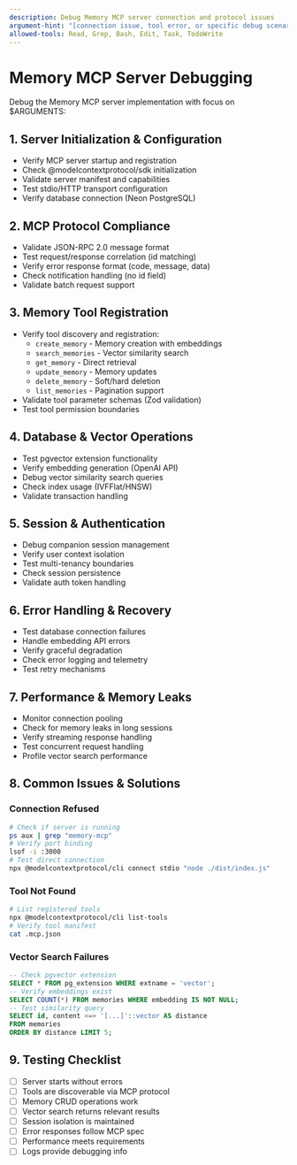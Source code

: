 ```yaml
---
description: Debug Memory MCP server connection and protocol issues
argument-hint: "[connection issue, tool error, or specific debug scenario]"
allowed-tools: Read, Grep, Bash, Edit, Task, TodoWrite
---
```


# Memory MCP Server Debugging

Debug the Memory MCP server implementation with focus on $ARGUMENTS:

## 1. Server Initialization & Configuration

- Verify MCP server startup and registration
- Check @modelcontextprotocol/sdk initialization
- Validate server manifest and capabilities
- Test stdio/HTTP transport configuration
- Verify database connection (Neon PostgreSQL)

## 2. MCP Protocol Compliance

- Validate JSON-RPC 2.0 message format
- Test request/response correlation (id matching)
- Verify error response format (code, message, data)
- Check notification handling (no id field)
- Validate batch request support

## 3. Memory Tool Registration

- Verify tool discovery and registration:
  - `create_memory` - Memory creation with embeddings
  - `search_memories` - Vector similarity search
  - `get_memory` - Direct retrieval
  - `update_memory` - Memory updates
  - `delete_memory` - Soft/hard deletion
  - `list_memories` - Pagination support
- Validate tool parameter schemas (Zod validation)
- Test tool permission boundaries

## 4. Database & Vector Operations

- Test pgvector extension functionality
- Verify embedding generation (OpenAI API)
- Debug vector similarity search queries
- Check index usage (IVFFlat/HNSW)
- Validate transaction handling

## 5. Session & Authentication

- Debug companion session management
- Verify user context isolation
- Test multi-tenancy boundaries
- Check session persistence
- Validate auth token handling

## 6. Error Handling & Recovery

- Test database connection failures
- Handle embedding API errors
- Verify graceful degradation
- Check error logging and telemetry
- Test retry mechanisms

## 7. Performance & Memory Leaks

- Monitor connection pooling
- Check for memory leaks in long sessions
- Verify streaming response handling
- Test concurrent request handling
- Profile vector search performance

## 8. Common Issues & Solutions

### Connection Refused

```bash
# Check if server is running
ps aux | grep "memory-mcp"
# Verify port binding
lsof -i :3000
# Test direct connection
npx @modelcontextprotocol/cli connect stdio "node ./dist/index.js"
```

### Tool Not Found

```bash
# List registered tools
npx @modelcontextprotocol/cli list-tools
# Verify tool manifest
cat .mcp.json
```

### Vector Search Failures

```sql
-- Check pgvector extension
SELECT * FROM pg_extension WHERE extname = 'vector';
-- Verify embeddings exist
SELECT COUNT(*) FROM memories WHERE embedding IS NOT NULL;
-- Test similarity query
SELECT id, content <=> '[...]'::vector AS distance 
FROM memories 
ORDER BY distance LIMIT 5;
```

## 9. Testing Checklist

- [ ] Server starts without errors
- [ ] Tools are discoverable via MCP protocol
- [ ] Memory CRUD operations work
- [ ] Vector search returns relevant results
- [ ] Session isolation is maintained
- [ ] Error responses follow MCP spec
- [ ] Performance meets requirements
- [ ] Logs provide debugging info
